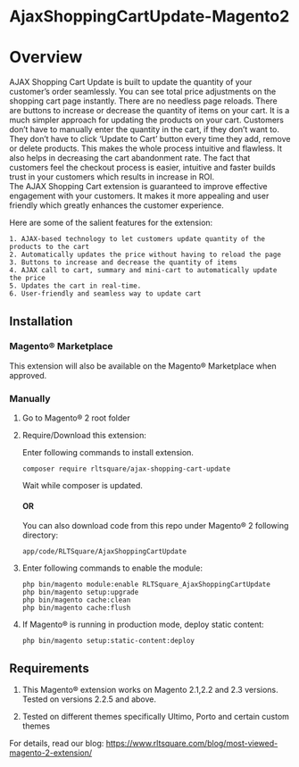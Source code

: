 # AjaxShoppingCartUpdate-Magento2

# Overview

AJAX Shopping Cart Update is built to update the quantity of your customer’s order seamlessly. You can see total price adjustments on the shopping cart page instantly. There are no needless page reloads. There are buttons to increase or decrease the quantity of items on your cart. It is a much simpler approach for updating the products on your cart. Customers don’t have to manually enter the quantity in the cart, if they don’t want to. They don’t have to click ‘Update to Cart’ button every time they add, remove or delete products. This makes the whole process intuitive and flawless. It also helps in decreasing the cart abandonment rate. The fact that customers feel the checkout process is easier, intuitive and faster builds trust in your customers which results in increase in ROI.  
The AJAX Shopping Cart extension is guaranteed to improve effective engagement with your customers. It makes it more appealing and user friendly which greatly enhances the customer experience.

Here are some of the salient features for the extension:

```
1. AJAX-based technology to let customers update quantity of the products to the cart
2. Automatically updates the price without having to reload the page
3. Buttons to increase and decrease the quantity of items
4. AJAX call to cart, summary and mini-cart to automatically update the price
5. Updates the cart in real-time. 
6. User-friendly and seamless way to update cart
```

## Installation

### Magento® Marketplace

This extension will also be available on the Magento® Marketplace when approved.

### Manually

1. Go to Magento® 2 root folder

2. Require/Download this extension:

   Enter following commands to install extension.

   ```
   composer require rltsquare/ajax-shopping-cart-update
   ```

   Wait while composer is updated.
   
   #### OR
   
   You can also download code from this repo under Magento® 2 following directory:
    
    ```
    app/code/RLTSquare/AjaxShoppingCartUpdate
    ```    

3. Enter following commands to enable the module:

   ```
   php bin/magento module:enable RLTSquare_AjaxShoppingCartUpdate
   php bin/magento setup:upgrade
   php bin/magento cache:clean
   php bin/magento cache:flush
   ```

4. If Magento® is running in production mode, deploy static content: 

   ```
   php bin/magento setup:static-content:deploy
   ```


## Requirements

1. This Magento® extension works on Magento 2.1,2.2 and 2.3 versions. Tested on versions 2.2.5 and above.

2. Tested on different themes specifically Ultimo, Porto and certain custom themes

For details, read our blog:
https://www.rltsquare.com/blog/most-viewed-magento-2-extension/
